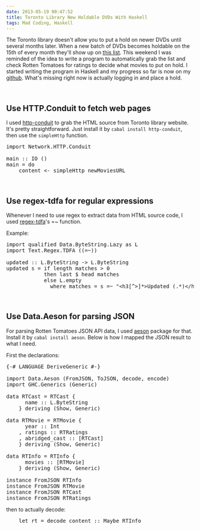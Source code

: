 ```yaml
---
date: 2013-05-19 00:47:52
title: Toronto Library New Holdable DVDs With Haskell
tags: Mad Coding, Haskell
---
```

The Toronto library doesn't allow you to put a hold on newer DVDs until several
months later. When a new batch of DVDs becomes holdable on the 15th of every
month they'll show up on [this list][1]. This weekend I was reminded of the idea
to write a program to automatically grab the list and check Rotten Tomatoes for
ratings to decide what movies to put on hold. I started writing the program in
Haskell and my progress so far is now on my [github][2]. What's missing right
now is actually logging in and place a hold.

<br>

## **Use HTTP.Conduit to fetch web pages**

I used [http-conduit][3] to grab the HTML source from Toronto library website.
It's pretty straightforward. Just install it by `cabal install http-conduit`,
then use the `simpleHttp` function.

<pre class="brush:haskell">
import Network.HTTP.Conduit

main :: IO ()
main = do
    content &lt;- simpleHttp newMoviesURL
</pre>

<br>

## **Use regex-tdfa for regular expressions**

Whenever I need to use regex to extract data from HTML source code, I used
[regex-tdfa][5]'s =~ function.

Example:

<pre class="brush:haskell">
import qualified Data.ByteString.Lazy as L
import Text.Regex.TDFA ((=~))

updated :: L.ByteString -&gt; L.ByteString
updated s = if length matches &gt; 0
            then last $ head matches
            else L.empty
              where matches = s =~ "&lt;h3[^&gt;]*&gt;Updated (.*)&lt;/h3&gt;"
</pre>

<br>

## **Use Data.Aeson for parsing JSON**

For parsing Rotten Tomatoes JSON API data, I used [aeson][4] package for that.
Install it by `cabal install aeson`. Below is how I mapped the JSON result to
what I need.

First the declarations:

<pre class="brush:haskell">
{-# LANGUAGE DeriveGeneric #-}

import Data.Aeson (FromJSON, ToJSON, decode, encode)
import GHC.Generics (Generic)

data RTCast = RTCast {
      name :: L.ByteString
    } deriving (Show, Generic)

data RTMovie = RTMovie {
      year :: Int
    , ratings :: RTRatings
    , abridged_cast :: [RTCast]
    } deriving (Show, Generic)

data RTInfo = RTInfo {
      movies :: [RTMovie]
    } deriving (Show, Generic)

instance FromJSON RTInfo
instance FromJSON RTMovie
instance FromJSON RTCast
instance FromJSON RTRatings
</pre>

then to actually decode:

<pre class="brush:haskell">
    let rt = decode content :: Maybe RTInfo
</pre>

  [1]: http://www.torontopubliclibrary.ca/books-video-music/video/new-holdable-adult.jsp
  [2]: https://github.com/dannysu/new-holdable-dvd
  [3]: http://hackage.haskell.org/package/http-conduit
  [4]: http://hackage.haskell.org/package/aeson
  [5]: http://hackage.haskell.org/package/regex-tdfa
